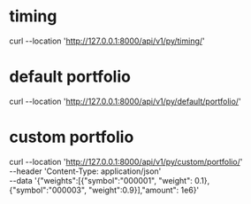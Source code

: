 
# timing
curl --location 'http://127.0.0.1:8000/api/v1/py/timing/' 

# default portfolio
curl --location 'http://127.0.0.1:8000/api/v1/py/default/portfolio/' 

# custom portfolio
curl --location 'http://127.0.0.1:8000/api/v1/py/custom/portfolio/' \
--header 'Content-Type: application/json' \
--data '{"weights":[{"symbol":"000001", "weight": 0.1}, {"symbol":"000003", "weight":0.9}],"amount": 1e6}'
